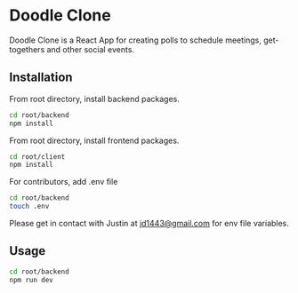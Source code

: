# Doodle Clone

Doodle Clone is a React App for creating polls to schedule meetings, get-togethers and other social events.

## Installation

From root directory, install backend packages.
```bash
cd root/backend
npm install
```

From root directory, install frontend packages.
```bash
cd root/client
npm install
```

For contributors, add .env file
```bash
cd root/backend
touch .env
```
Please get in contact with Justin at jd1443@gmail.com for env file variables.

## Usage

```bash
cd root/backend
npm run dev
```